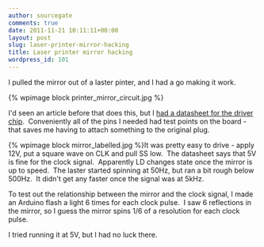 ```yaml
---
author: sourcegate
comments: true
date: 2011-11-21 10:11:11+00:00
layout: post
slug: laser-printer-mirror-hacking
title: Laser printer mirror hacking
wordpress_id: 101
---
```


I pulled the mirror out of a laster pinter, and I had a go making it work.

{% wpimage block printer_mirror_circuit.jpg %}

I'd seen an article before that does this, but I [had a datasheet for the driver chip](http://www.google.com/url?sa=t&rct=j&q=lb11872&source=web&cd=1&ved=0CBsQFjAA&url=http%3A%2F%2Fwww.alldatasheet.com%2Fview.jsp%3FSearchword%3DLB11872-SOP&ei=Ph_KTvPjM8OaiQf0k_DeDw&usg=AFQjCNEoIPeeMnwf_LmETZxn0WEhLxJbsg&cad=rja).  Conveniently all of the pins I needed had test points on the board - that saves me having to attach something to the original plug.

{% wpimage block mirror_labelled.jpg %}It was pretty easy to drive - apply 12V, put a square wave on CLK and pull SS low.  The datasheet says that 5V is fine for the clock signal.  Apparently LD changes state once the mirror is up to speed.  The laster started spinning at 50Hz, but ran a bit rough below 500Hz.  It didn't get any faster once the signal was at 5kHz.

To test out the relationship between the mirror and the clock signal, I made an Arduino flash a light 6 times for each clock pulse.  I saw 6 reflections in the mirror, so I guess the mirror spins 1/6 of a resolution for each clock pulse.

I tried running it at 5V, but I had no luck there.
